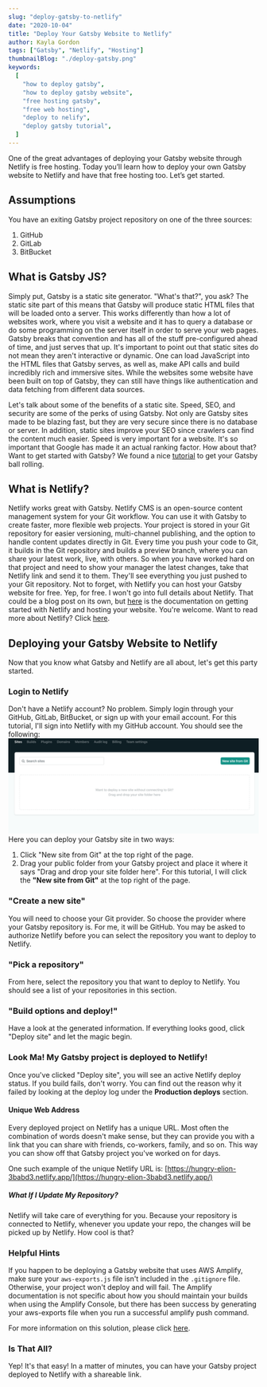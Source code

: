 ```yaml
---
slug: "deploy-gatsby-to-netlify"
date: "2020-10-04"
title: "Deploy Your Gatsby Website to Netlify"
author: Kayla Gordon
tags: ["Gatsby", "Netlify", "Hosting"]
thumbnailBlog: "./deploy-gatsby.png"
keywords:
  [
    "how to deploy gatsby",
    "how to deploy gatsby website",
    "free hosting gatsby",
    "free web hosting",
    "deploy to nelify",
    "deploy gatsby tutorial",
  ]
---
```


One of the great advantages of deploying your Gatsby website through Netlify is free hosting.
Today you’ll learn how to deploy your own Gatsby website to Netlify and have that free hosting too. Let’s get started.

## Assumptions

You have an exiting Gatsby project repository on one of the three sources:

1. GitHub
2. GitLab
3. BitBucket

## What is Gatsby JS?

Simply put, Gatsby is a static site generator. "What's that?", you ask? The static site part of this means that Gatsby will produce static HTML files that will be loaded onto a server. This works differently than how a lot of websites work, where you visit a website and it has to query a database or do some programming on the server itself in order to serve your web pages. Gatsby breaks that convention and has all of the stuff pre-configured ahead of time, and just serves that up. It's important to point out that static sites do not mean they aren't interactive or dynamic. One can load JavaScript into the HTML files that Gatsby serves, as well as, make API calls and build incredibly rich and immersive sites. While the websites some website have been built on top of Gatsby, they can still have things like authentication and data fetching from different data sources.

Let's talk about some of the benefits of a static site. Speed, SEO, and security are some of the perks of using Gatsby. Not only are Gatsby sites made to be blazing fast, but they are very secure since there is no database or server. In addition, static sites improve your SEO since crawlers can find the content much easier. Speed is very important for a website. It's so important that Google has made it an actual ranking factor. How about that?
Want to get started with Gatsby? We found a nice [tutorial](https://www.gatsbyjs.org/tutorial/) to get your Gatsby ball rolling.

## What is Netlify?

Netlify works great with Gatsby. Netlify CMS is an open-source content management system for your Git workflow. You can use it with Gatsby to create faster, more flexible web projects. Your project is stored in your Git repository for easier versioning, multi-channel publishing, and the option to handle content updates directly in Git.
Every time you push your code to Git, it builds in the Git repository and builds a preview branch, where you can share your latest work, live, with others. So when you have worked hard on that project and need to show your manager the latest changes, take that Netlify link and send it to them. They'll see everything you just pushed to your Git repository.
Not to forget, with Netlify you can host your Gatsby website for free. Yep, for free. I won't go into full details about Netlify. That could be a blog post on its own, but [here](https://www.gatsbyjs.org/docs/deploying-to-netlify/) is the documentation on getting started with Netlify and hosting your website. You're welcome.
Want to read more about Netlify? Click [here](https://www.netlify.com/).

## Deploying your Gatsby Website to Netlify

Now that you know what Gatsby and Netlify are all about, let's get this party started.

### Login to Netlify

Don't have a Netlify account? No problem. Simply login through your GitHub, GitLab, BitBucket, or sign up with your email account.
For this tutorial, I'll sign into Netlify with my GitHub account.
You should see the following:
![](netlifyDashboard.png)
Here you can deploy your Gatsby site in two ways:

1. Click "New site from Git" at the top right of the page.
2. Drag your public folder from your Gatsby project and place it where it says "Drag and drop your site folder here".
   For this tutorial, I will click the **"New site from Git"** at the top right of the page.

### "Create a new site"

You will need to choose your Git provider. So choose the provider where your Gatsby repository is. For me, it will be GitHub.
You may be asked to authorize Netlify before you can select the repository you want to deploy to Netlify.

### "Pick a repository"

From here, select the repository you that want to deploy to Netlify. You should see a list of your repositories in this section.

### "Build options and deploy!"

Have a look at the generated information. If everything looks good, click "Deploy site" and let the magic begin.

### Look Ma! My Gatsby project is deployed to Netlify!

Once you've clicked "Deploy site", you will see an active Netlify deploy status.
If you build fails, don't worry. You can find out the reason why it failed by looking at the deploy log under the **Production deploys** section.

#### Unique Web Address

Every deployed project on Netlify has a unique URL. Most often the combination of words doesn't make sense, but they can provide you with a link that you can share with friends, co-workers, family, and so on. This way you can show off that Gatsby project you've worked on for days.

One such example of the unique Netlify URL is: [https://hungry-elion-3babd3.netlify.app/](https://hungry-elion-3babd3.netlify.app/)

##### What If I Update My Repository?

Netlify will take care of everything for you. Because your repository is connected to Netlify, whenever you update your repo, the changes will be picked up by Netlify. How cool is that?

### Helpful Hints

If you happen to be deploying a Gatsby website that uses AWS Amplify, make sure your `aws-exports.js` file isn't included in the `.gitignore` file. Otherwise, your project won't deploy and will fail.
The Amplify documentation is not specific about how you should maintain your builds when using the Amplify Console, but there has been success by generating your aws-exports file when you run a successful amplify push command.

For more information on this solution, please click [here](https://stackoverflow.com/questions/59708481/aws-amplify-deploy-failure-due-to-aws-exports).

### Is That All?

Yep! It's that easy! In a matter of minutes, you can have your Gatsby project deployed to Netlify with a shareable link.
